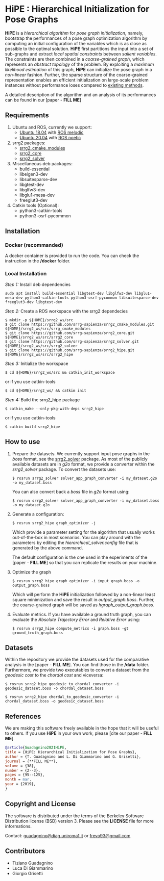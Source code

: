 # HiPE : Hierarchical Initialization for Pose Graphs

**HiPE** is a *hierarchical algorithm* for *pose graph initialization*, namely, bootstrap the performances of a pose graph optimization algorithm by computing an initial configuration of the variables which is as close as possible to the optimal solution. **HiPE**
first partitions the input into a set of sub-graphs and extract
*local spatial constraints* between *salient variables*. The
constraints are then combined in a *coarse-grained graph*,
which represents an *abstract topology* of the problem. By
exploiting a *maximum likelihood estimation* of this graph,
**HiPE** can initialize the pose graph in a *non-linear* fashion. Further, the sparse structure of the coarse-grained representation enables an efficient initialization
on large-scale problem instances without performance loses compared to [existing methods](https://www.cc.gatech.edu/~dellaert/ftp/Carlone15icra.pdf). 

A detailed description of the algorithm and an analysis of its performances can be found in our [paper - **FILL ME**]

## Requirements

1. Ubuntu and ROS, currently we support:
   * [Ubuntu 18.04](https://releases.ubuntu.com/18.04/) with [ROS melodic](http://wiki.ros.org/melodic/Installation/Ubuntu)
   * [Ubuntu 20.04](https://releases.ubuntu.com/20.04/) with [ROS noetic](http://wiki.ros.org/noetic/Installation/Ubuntu)  
2. srrg2 packages:
   * [srrg2\_cmake\_modules](https://github.com/srrg-sapienza/srrg2_cmake_modules)
   * [srrg2\_core](https://github.com/srrg-sapienza/srrg2_core)
   * [srrg2\_solver](https://github.com/srrg-sapienza/srrg2_solver)  
3. Miscellaneous deb packages:
   * build-essential 
   * libeigen3-dev
   * libsuitesparse-dev
   * libgtest-dev
   * libglfw3-dev
   * libglu1-mesa-dev
   * freeglut3-dev  
4. Catkin tools (Optional):
   * python3-catkin-tools
   * python3-osrf-pycommon


## Installation

### Docker (recommanded)
A docker container is provided to run the code. You can check the instruction in the **/docker** folder.

### Local Installation

*Step 1:*  Install deb dependencies
```
sudo apt install build-essential libgtest-dev libglfw3-dev libglu1-mesa-dev python3-catkin-tools python3-osrf-pycommon libsuitesparse-dev freeglut3-dev libgtest-dev 
```

*Step 2:* Create a ROS workspace with the srrg2 dependecies
```
$ mkdir -p ${HOME}/srrg2_ws/src
$ git clone https://github.com/srrg-sapienza/srrg2_cmake_modules.git ${HOME}/srrg2_ws/src/srrg_cmake_modules
$ git clone https://github.com/srrg-sapienza/srrg2_core.git ${HOME}/srrg2_ws/src/srrg2_core
$ git clone https://github.com/srrg-sapienza/srrg2_solver.git ${HOME}/srrg2_ws/src/srrg2_solver
$ git clone https://github.com/srrg-sapienza/srrg2_hipe.git ${HOME}/srrg2_ws/src/srrg2_hipe
```

*Step 3:* Initialize the workspace
```
$ cd ${HOME}/srrg2_ws/src && catkin_init_workspace
```

or if you use catkin-tools

```
$ cd ${HOME}/srrg2_ws/ && catkin init
```

*Step 4:*  Build the srrg2\_hipe package
```
$ catkin_make --only-pkg-with-deps srrg2_hipe
```

or if you use catkin-tools

```
$ catkin build srrg2_hipe
```

## How to use

1. Prepare the datasets. We currently support input pose graphs in the _boss_ format, see the [srrg2\_solver](https://github.com/srrg-sapienza/srrg2_solver) package.
   As most of the publicly available datasets are in _g2o_ format, we provide a converter within the *srrg2_solver* package. To convert the datasets use:
   ```
   $ rosrun srrg2_solver solver_app_graph_converter -i my_dataset.g2o -o my_dataset.boss
   ```

   You can also convert back a _boss_ file in _g2o_ format using:
   ```
   $ rosrun srrg2_solver solver_app_graph_converter -i my_dataset.boss -o my_dataset.g2o
   ```
2. Generate a configuration:
   ```
   $ rosrun srrg2_hipe graph_optimizer -j
   ```
   Which provide a parameter setting for the algorithm that usually works out-of-the-box in most scenarios. You can play around with the parameters by editing the *hierarchical_solver.config* file that is generated by the above command.
   
   The default configuration is the one used in the experiments of the [paper - **FILL ME**] so that you can replicate the results on your machine.

3. Optimize the graph
   ```
   $ rosrun srrg2_hipe graph_optimizer -i input_graph.boss -o output_graph.boss
   ```
   Which will perform the **HiPE** initialization followed by a non-linear least square minimization and save the result in *output_graph.boss*. Further, the coarse-grained graph will be saved as *hgraph\_output\_graph.boss*.

4. Evaluate metrics. If you have available a ground truth graph, you can evaluate the *Absolute Trajectory Error* and *Relative Error* using:
   ```
   $ rosrun srrg2_hipe compute_metrics -i graph.boss -gt ground_truth_graph.boss
   ```
   
   
## Datasets

Within the repository we provide the datasets used for the comparative analysis in the [paper - **FILL ME**]. You can find those in the **/data** folder.
Furthermore, we provide two executables to convert a dataset from the *geodesic cost* to the *chordal cost* and viceversa:
```
$ rosrun srrg2_hipe geodesic_to_chordal_converter -i geodesic_dataset.boss -o chordal_dataset.boss
``` 
```
$ rosrun srrg2_hipe chordal_to_geodesic_converter -i chordal_dataset.boss -o geodesic_dataset.boss
``` 

## References

We are making this software freely available in the hope that it will be useful to others. If you use **HiPE** in your own work, please [cite our paper - **FILL ME**].
```bibtex
@article{Guadagnino2021HiPE,
title = {HiPE: Hierarchical Initialization for Pose Graphs},
author = {T. Guadagnino and L. Di Giammarino and G. Grisetti},
journal = {**FILL ME**},
volume = {38},
number = {2--3},
pages = {95--125},
month = mar,
year = {2019},
}
```
## Copyright and License 

The software is distributed under the terms of the Berkeley Software Distribution license (BSD) version 3.  Please see the **LICENSE** file for more informations.

Contact: guadagnino@diag.uniroma1.it or frevo93@gmail.com

## Contributors
* Tiziano Guadagnino
* Luca Di Giammarino
* Giorgio Grisetti
